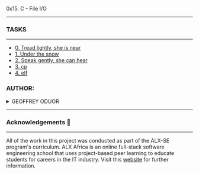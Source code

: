 0x15. C - File I/O

---
### TASKS ###

---

- [0. Tread lightly, she is near](0-read_textfile.c)
- [1. Under the snow](1-create_file.c)
- [2. Speak gently, she can hear](2-append_text_to_file.c)
- [3. cp](3-cp.c)
- [4. elf](100-elf_header.c)

### AUTHOR:
<details>
    <summary>GEOFFREY ODUOR</summary>
    <ul>
        <li>
            <a href="https://github.com/luckyhope1">Github</a>
        </li>
        <li>
            <a href="https://twitter.com/TomGeoffry">Twitter</a>
        </li>
        <li>
            <a href="https://geoffrytom@gmail.com">e-mail</a>
        </li>
    </ul>
</details>

---

### Acknowledgements  :pray:
___
All of the work in this project was conducted as part of the ALX-SE program's curriculum. ALX Africa is an online full-stack software engineering school that uses project-based peer learning to educate students for careers in the IT industry. Visit this <a href="https://www.alxafrica.com/software-engineering-2022">website</a> for further information.

